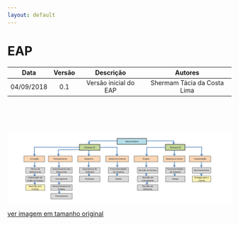 ```yaml
---
layout: default
---
```


# EAP

|           Data          |         Versão         |       Descrição   |         Autores   |
|:----------------------:|:------------------------:|:---------------------:|:--------------:|
| 04/09/2018         |           0.1                | Versão inicial do EAP |  Shermam Tácia da Costa Lima |

<br>
<br>
<br>

![EAP](images/EAP_NaturalSearch.png)

[ver imagem em tamanho original](https://fga-eps-mds.github.io/2018.2-NaturalSearch/docs/images/EAP_NaturalSearch.png)